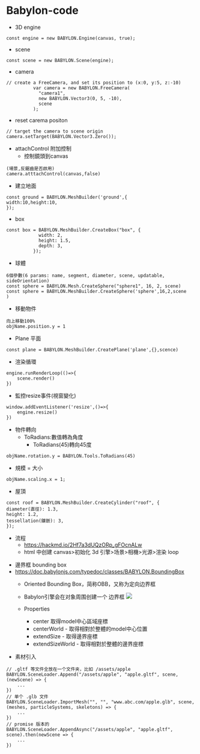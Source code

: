 # Babylon-code
- 3D engine
```
const engine = new BABYLON.Engine(canvas, true);
```

- scene
```
const scene = new BABYLON.Scene(engine);
```

- camera
```         
// create a FreeCamera, and set its position to (x:0, y:5, z:-10)
          var camera = new BABYLON.FreeCamera(
            "camera1",
            new BABYLON.Vector3(0, 5, -10),
            scene
          );
```

- reset carema positon
```
// target the camera to scene origin
camera.setTarget(BABYLON.Vector3.Zero());
```

- attachControl 附加控制
    - 控制鏡頭到canvas
```
(場景,反鋸齒是否啟用)
camera.atttachControl(canvas,false)
```

- 建立地面
```
const ground = BABYLON.MeshBuilder('ground',{
width:10,height:10,
});
```

- box
```
const box = BABYLON.MeshBuilder.CreateBox("box", {
            width: 2,
            height: 1.5,
            depth: 3,
          });
```

- 球體
```
6個參數(6 params: name, segment, diameter, scene, updatable, sideOrientation)
const sphere = BABYLON.Mesh.CreateSphere("sphere1", 16, 2, scene)
const sphere = BABYLON.MeshBuilder.CreateSphere('sphere',16,2,scene
)
```

- 移動物件
```
向上移動100%
objName.position.y = 1
```

- Plane 平面
```
const plane = BABYLON.MeshBuilder.CreatePlane('plane',{},scence)
```

- 渲染循環
```
engine.runRenderLoop(()=>{
    scene.render()
})
```

- 監控resize事件(視窗變化)
```
window.addEventListener('resize',()=>{
    engine.resize()
})
```

- 物件轉向
    - ToRadians:數值轉為角度
        - ToRadians(45)轉向45度
```
objName.rotation.y = BABYLON.Tools.ToRadians(45)
```

- 規模 = 大小
```
objName.scaling.x = 1;
```

- 屋頂
```
const roof = BABYLON.MeshBuilder.CreateCylinder("roof", {
diameter(直徑): 1.3, 
height: 1.2,
tessellation(鑲嵌): 3,
});
```

- 流程
    - https://hackmd.io/2Hf7a3dUQzORp_gFOcnALw
    - html 中创建 canvas>初始化 3d 引擎>场景>相機>光源>渲染 loop
<!--     抓取DOM位置>導入引擎>建立場景>於場景scene中導入引擎>建立相機>相機重置到場景中心>加上相機控制附件>加入燈光>建立各項物件(調整物件)>回傳場景scene>執行scene>執行渲染迴圈>監控resize事件,執行engine.resize() -->

    
    
* 邊界框 bounding box
* https://doc.babylonjs.com/typedoc/classes/BABYLON.BoundingBox
    * Oriented Bounding Box，简称OBB，又称为定向边界框
    * Babylon引擎会在对象周围创建一个 边界框
    ![](https://i.imgur.com/5HPQbRW.png)

    * Properties
        * center 取得model中心區域座標
        * centerWorld - 取得相對於整體的model中心位置
        * extendSize - 取得邊界座標
        * extendSizeWorld - 取得相對於整體的邊界座標

- 素材引入
```
// .gltf 等文件全放在一个文件夹，比如 /assets/apple
BABYLON.SceneLoader.Append("/assets/apple", "apple.gltf", scene, (newScene) => {
    ...
})
// 单个 .glb 文件
BABYLON.SceneLoader.ImportMesh("", "", "www.abc.com/apple.glb", scene, (meshes, particleSystems, skeletons) => {
    ...
})
// promise 版本的
BABYLON.SceneLoader.AppendAsync("/assets/apple", "apple.gltf", scene).then(newScene => {
    ...
})
```

